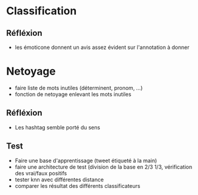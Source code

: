 # Classification

## Réfléxion
- les émoticone donnent un avis assez évident sur l'annotation à donner

# Netoyage
- faire liste de mots inutiles (déterminent, pronom, ...)
- fonction de netoyage enlevant les mots inutiles

## Réfléxion
- Les hashtag semble porté du sens

## Test

- Faire une base d'apprentissage (tweet étiqueté à la main)
- faire une architecture de test (division de la base en 2/3 1/3, vérification des vrai/faux positifs
- tester knn avec différentes distance
- comparer les résultat des différents classificateurs
